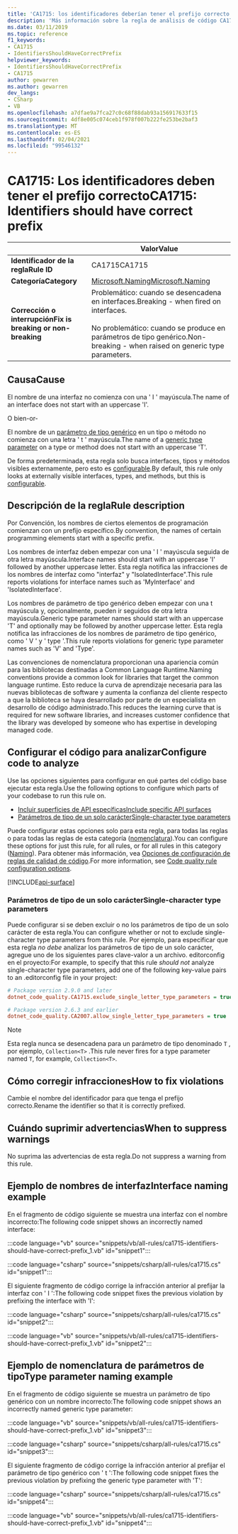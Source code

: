 ```yaml
---
title: 'CA1715: los identificadores deberían tener el prefijo correcto (análisis de código)'
description: 'Más información sobre la regla de análisis de código CA1715: los identificadores deberían tener el prefijo correcto'
ms.date: 03/11/2019
ms.topic: reference
f1_keywords:
- CA1715
- IdentifiersShouldHaveCorrectPrefix
helpviewer_keywords:
- IdentifiersShouldHaveCorrectPrefix
- CA1715
author: gewarren
ms.author: gewarren
dev_langs:
- CSharp
- VB
ms.openlocfilehash: a7dfae9a7fca27c0c68f88dab93a156917633f15
ms.sourcegitcommit: 4df8e005c074ceb1f978f007b222fe253be2baf3
ms.translationtype: MT
ms.contentlocale: es-ES
ms.lasthandoff: 02/04/2021
ms.locfileid: "99546132"
---
```

# <a name="ca1715-identifiers-should-have-correct-prefix"></a><span data-ttu-id="f39a2-103">CA1715: Los identificadores deben tener el prefijo correcto</span><span class="sxs-lookup"><span data-stu-id="f39a2-103">CA1715: Identifiers should have correct prefix</span></span>

| | <span data-ttu-id="f39a2-104">Valor</span><span class="sxs-lookup"><span data-stu-id="f39a2-104">Value</span></span> |
|-|-|
| <span data-ttu-id="f39a2-105">**Identificador de la regla**</span><span class="sxs-lookup"><span data-stu-id="f39a2-105">**Rule ID**</span></span> |<span data-ttu-id="f39a2-106">CA1715</span><span class="sxs-lookup"><span data-stu-id="f39a2-106">CA1715</span></span>|
| <span data-ttu-id="f39a2-107">**Categoría**</span><span class="sxs-lookup"><span data-stu-id="f39a2-107">**Category**</span></span> |[<span data-ttu-id="f39a2-108">Microsoft.Naming</span><span class="sxs-lookup"><span data-stu-id="f39a2-108">Microsoft.Naming</span></span>](naming-warnings.md)|
| <span data-ttu-id="f39a2-109">**Corrección o interrupción**</span><span class="sxs-lookup"><span data-stu-id="f39a2-109">**Fix is breaking or non-breaking**</span></span> |<span data-ttu-id="f39a2-110">Problemático: cuando se desencadena en interfaces.</span><span class="sxs-lookup"><span data-stu-id="f39a2-110">Breaking - when fired on interfaces.</span></span><br/><br/><span data-ttu-id="f39a2-111">No problemático: cuando se produce en parámetros de tipo genérico.</span><span class="sxs-lookup"><span data-stu-id="f39a2-111">Non-breaking - when raised on generic type parameters.</span></span>|

## <a name="cause"></a><span data-ttu-id="f39a2-112">Causa</span><span class="sxs-lookup"><span data-stu-id="f39a2-112">Cause</span></span>

<span data-ttu-id="f39a2-113">El nombre de una interfaz no comienza con una ' I ' mayúscula.</span><span class="sxs-lookup"><span data-stu-id="f39a2-113">The name of an interface does not start with an uppercase 'I'.</span></span>

<span data-ttu-id="f39a2-114">O bien</span><span class="sxs-lookup"><span data-stu-id="f39a2-114">-or-</span></span>

<span data-ttu-id="f39a2-115">El nombre de un [parámetro de tipo genérico](../../../csharp/programming-guide/generics/generic-type-parameters.md) en un tipo o método no comienza con una letra ' t ' mayúscula.</span><span class="sxs-lookup"><span data-stu-id="f39a2-115">The name of a [generic type parameter](../../../csharp/programming-guide/generics/generic-type-parameters.md) on a type or method does not start with an uppercase 'T'.</span></span>

<span data-ttu-id="f39a2-116">De forma predeterminada, esta regla solo busca interfaces, tipos y métodos visibles externamente, pero esto es [configurable](#configure-code-to-analyze).</span><span class="sxs-lookup"><span data-stu-id="f39a2-116">By default, this rule only looks at externally visible interfaces, types, and methods, but this is [configurable](#configure-code-to-analyze).</span></span>

## <a name="rule-description"></a><span data-ttu-id="f39a2-117">Descripción de la regla</span><span class="sxs-lookup"><span data-stu-id="f39a2-117">Rule description</span></span>

<span data-ttu-id="f39a2-118">Por Convención, los nombres de ciertos elementos de programación comienzan con un prefijo específico.</span><span class="sxs-lookup"><span data-stu-id="f39a2-118">By convention, the names of certain programming elements start with a specific prefix.</span></span>

<span data-ttu-id="f39a2-119">Los nombres de interfaz deben empezar con una ' I ' mayúscula seguida de otra letra mayúscula.</span><span class="sxs-lookup"><span data-stu-id="f39a2-119">Interface names should start with an uppercase 'I' followed by another uppercase letter.</span></span> <span data-ttu-id="f39a2-120">Esta regla notifica las infracciones de los nombres de interfaz como "interfaz" y "IsolatedInterface".</span><span class="sxs-lookup"><span data-stu-id="f39a2-120">This rule reports violations for interface names such as 'MyInterface' and 'IsolatedInterface'.</span></span>

<span data-ttu-id="f39a2-121">Los nombres de parámetro de tipo genérico deben empezar con una t mayúscula y, opcionalmente, pueden ir seguidos de otra letra mayúscula.</span><span class="sxs-lookup"><span data-stu-id="f39a2-121">Generic type parameter names should start with an uppercase 'T' and optionally may be followed by another uppercase letter.</span></span> <span data-ttu-id="f39a2-122">Esta regla notifica las infracciones de los nombres de parámetro de tipo genérico, como ' V ' y ' type '.</span><span class="sxs-lookup"><span data-stu-id="f39a2-122">This rule reports violations for generic type parameter names such as 'V' and 'Type'.</span></span>

<span data-ttu-id="f39a2-123">Las convenciones de nomenclatura proporcionan una apariencia común para las bibliotecas destinadas a Common Language Runtime.</span><span class="sxs-lookup"><span data-stu-id="f39a2-123">Naming conventions provide a common look for libraries that target the common language runtime.</span></span> <span data-ttu-id="f39a2-124">Esto reduce la curva de aprendizaje necesaria para las nuevas bibliotecas de software y aumenta la confianza del cliente respecto a que la biblioteca se haya desarrollado por parte de un especialista en desarrollo de código administrado.</span><span class="sxs-lookup"><span data-stu-id="f39a2-124">This reduces the learning curve that is required for new software libraries, and increases customer confidence that the library was developed by someone who has expertise in developing managed code.</span></span>

## <a name="configure-code-to-analyze"></a><span data-ttu-id="f39a2-125">Configurar el código para analizar</span><span class="sxs-lookup"><span data-stu-id="f39a2-125">Configure code to analyze</span></span>

<span data-ttu-id="f39a2-126">Use las opciones siguientes para configurar en qué partes del código base ejecutar esta regla.</span><span class="sxs-lookup"><span data-stu-id="f39a2-126">Use the following options to configure which parts of your codebase to run this rule on.</span></span>

- [<span data-ttu-id="f39a2-127">Incluir superficies de API específicas</span><span class="sxs-lookup"><span data-stu-id="f39a2-127">Include specific API surfaces</span></span>](#include-specific-api-surfaces)
- [<span data-ttu-id="f39a2-128">Parámetros de tipo de un solo carácter</span><span class="sxs-lookup"><span data-stu-id="f39a2-128">Single-character type parameters</span></span>](#single-character-type-parameters)

<span data-ttu-id="f39a2-129">Puede configurar estas opciones solo para esta regla, para todas las reglas o para todas las reglas de esta categoría ([nomenclatura](naming-warnings.md)).</span><span class="sxs-lookup"><span data-stu-id="f39a2-129">You can configure these options for just this rule, for all rules, or for all rules in this category ([Naming](naming-warnings.md)).</span></span> <span data-ttu-id="f39a2-130">Para obtener más información, vea [Opciones de configuración de reglas de calidad de código](../code-quality-rule-options.md).</span><span class="sxs-lookup"><span data-stu-id="f39a2-130">For more information, see [Code quality rule configuration options](../code-quality-rule-options.md).</span></span>

[!INCLUDE[api-surface](~/includes/code-analysis/api-surface.md)]

### <a name="single-character-type-parameters"></a><span data-ttu-id="f39a2-131">Parámetros de tipo de un solo carácter</span><span class="sxs-lookup"><span data-stu-id="f39a2-131">Single-character type parameters</span></span>

<span data-ttu-id="f39a2-132">Puede configurar si se deben excluir o no los parámetros de tipo de un solo carácter de esta regla.</span><span class="sxs-lookup"><span data-stu-id="f39a2-132">You can configure whether or not to exclude single-character type parameters from this rule.</span></span> <span data-ttu-id="f39a2-133">Por ejemplo, para especificar que esta regla *no debe* analizar los parámetros de tipo de un solo carácter, agregue uno de los siguientes pares clave-valor a un archivo. editorconfig en el proyecto:</span><span class="sxs-lookup"><span data-stu-id="f39a2-133">For example, to specify that this rule *should not* analyze single-character type parameters, add one of the following key-value pairs to an .editorconfig file in your project:</span></span>

```ini
# Package version 2.9.0 and later
dotnet_code_quality.CA1715.exclude_single_letter_type_parameters = true

# Package version 2.6.3 and earlier
dotnet_code_quality.CA2007.allow_single_letter_type_parameters = true
```

> [!NOTE]
> <span data-ttu-id="f39a2-134">Esta regla nunca se desencadena para un parámetro de tipo denominado `T` , por ejemplo, `Collection<T>` .</span><span class="sxs-lookup"><span data-stu-id="f39a2-134">This rule never fires for a type parameter named `T`, for example, `Collection<T>`.</span></span>

## <a name="how-to-fix-violations"></a><span data-ttu-id="f39a2-135">Cómo corregir infracciones</span><span class="sxs-lookup"><span data-stu-id="f39a2-135">How to fix violations</span></span>

<span data-ttu-id="f39a2-136">Cambie el nombre del identificador para que tenga el prefijo correcto.</span><span class="sxs-lookup"><span data-stu-id="f39a2-136">Rename the identifier so that it is correctly prefixed.</span></span>

## <a name="when-to-suppress-warnings"></a><span data-ttu-id="f39a2-137">Cuándo suprimir advertencias</span><span class="sxs-lookup"><span data-stu-id="f39a2-137">When to suppress warnings</span></span>

<span data-ttu-id="f39a2-138">No suprima las advertencias de esta regla.</span><span class="sxs-lookup"><span data-stu-id="f39a2-138">Do not suppress a warning from this rule.</span></span>

## <a name="interface-naming-example"></a><span data-ttu-id="f39a2-139">Ejemplo de nombres de interfaz</span><span class="sxs-lookup"><span data-stu-id="f39a2-139">Interface naming example</span></span>

<span data-ttu-id="f39a2-140">En el fragmento de código siguiente se muestra una interfaz con el nombre incorrecto:</span><span class="sxs-lookup"><span data-stu-id="f39a2-140">The following code snippet shows an incorrectly named interface:</span></span>

:::code language="vb" source="snippets/vb/all-rules/ca1715-identifiers-should-have-correct-prefix_1.vb" id="snippet1":::

:::code language="csharp" source="snippets/csharp/all-rules/ca1715.cs" id="snippet1":::

<span data-ttu-id="f39a2-141">El siguiente fragmento de código corrige la infracción anterior al prefijar la interfaz con ' I ':</span><span class="sxs-lookup"><span data-stu-id="f39a2-141">The following code snippet fixes the previous violation by prefixing the interface with 'I':</span></span>

:::code language="csharp" source="snippets/csharp/all-rules/ca1715.cs" id="snippet2":::

:::code language="vb" source="snippets/vb/all-rules/ca1715-identifiers-should-have-correct-prefix_1.vb" id="snippet2":::

## <a name="type-parameter-naming-example"></a><span data-ttu-id="f39a2-142">Ejemplo de nomenclatura de parámetros de tipo</span><span class="sxs-lookup"><span data-stu-id="f39a2-142">Type parameter naming example</span></span>

<span data-ttu-id="f39a2-143">En el fragmento de código siguiente se muestra un parámetro de tipo genérico con un nombre incorrecto:</span><span class="sxs-lookup"><span data-stu-id="f39a2-143">The following code snippet shows an incorrectly named generic type parameter:</span></span>

:::code language="vb" source="snippets/vb/all-rules/ca1715-identifiers-should-have-correct-prefix_1.vb" id="snippet3":::

:::code language="csharp" source="snippets/csharp/all-rules/ca1715.cs" id="snippet3":::

<span data-ttu-id="f39a2-144">El siguiente fragmento de código corrige la infracción anterior al prefijar el parámetro de tipo genérico con ' t ':</span><span class="sxs-lookup"><span data-stu-id="f39a2-144">The following code snippet fixes the previous violation by prefixing the generic type parameter with 'T':</span></span>

:::code language="csharp" source="snippets/csharp/all-rules/ca1715.cs" id="snippet4":::

:::code language="vb" source="snippets/vb/all-rules/ca1715-identifiers-should-have-correct-prefix_1.vb" id="snippet4":::
